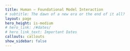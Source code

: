 ```yaml
---
title: Human – Foundational Model Interaction
# subtitle: The dawn of a new era or the end of it all?
layout: page
hero_height: is-medium
# hero_link: /#dates/
# hero_link_text: Important Dates
callouts: callouts
show_sidebar: false
---
```


<!-- # Human – Large Language Model Interaction

In this workshop, we want to gather, combine, compare, and share
insights and knowledge across the wide HRI community on the pit-
falls and opportunities that the application of LLMs in HRI research
can present. 

It is the aim of this workshop to reflect on the growing
trend of applying LLMs for addressing challenging robotics and/or
artificial intelligence tasks, with a particular emphasis on those
where human interactions form a key component.

## [](#format)Format

This will be a half-day workshop.

Format and Activities:


## [](#dates)Important Dates

Important Dates:


## [](#submission)Submission Instructions

Submission Instructions:


## [](#organizers)Organizers

Daniel Hernández García

Marta Romeo

-->

